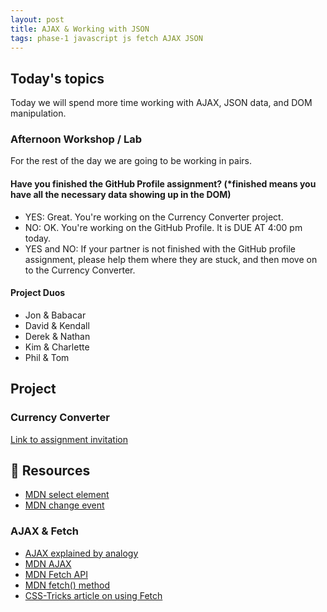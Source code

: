 ```yaml
---
layout: post
title: AJAX & Working with JSON
tags: phase-1 javascript js fetch AJAX JSON
---
```


## Today's topics

Today we will spend more time working with AJAX, JSON data, and DOM manipulation.

### Afternoon Workshop / Lab

For the rest of the day we are going to be working in pairs.

#### Have you finished the GitHub Profile assignment? (*finished means you have all the necessary data showing up in the DOM)

- YES: Great. You're working on the Currency Converter project.
- NO: OK. You're working on the GitHub Profile. It is DUE AT 4:00 pm today.
- YES and NO: If your partner is not finished with the GitHub profile assignment, please help them where they are stuck, and then move on to the Currency Converter.

#### Project Duos

- Jon & Babacar
- David & Kendall
- Derek & Nathan
- Kim & Charlette
- Phil & Tom

## Project

### Currency Converter

[Link to assignment invitation](https://classroom.github.com/a/LMR1xtXq)

## 🔖 Resources

- [MDN select element](https://developer.mozilla.org/en-US/docs/Web/HTML/Element/select)
- [MDN change event](https://developer.mozilla.org/en-US/docs/Web/API/HTMLElement/change_event)

### AJAX & Fetch

- [AJAX explained by analogy](https://blog.codeanalogies.com/2018/01/15/ajax-basics-explained-by-working-at-a-fast-food-restaurant/)
- [MDN AJAX](https://developer.mozilla.org/en-US/docs/Web/Guide/AJAX)
- [MDN Fetch API](https://developer.mozilla.org/en-US/docs/Web/API/Fetch_API)
- [MDN fetch() method](https://developer.mozilla.org/en-US/docs/Web/API/WindowOrWorkerGlobalScope/fetch)
- [CSS-Tricks article on using Fetch](https://css-tricks.com/using-fetch/)
